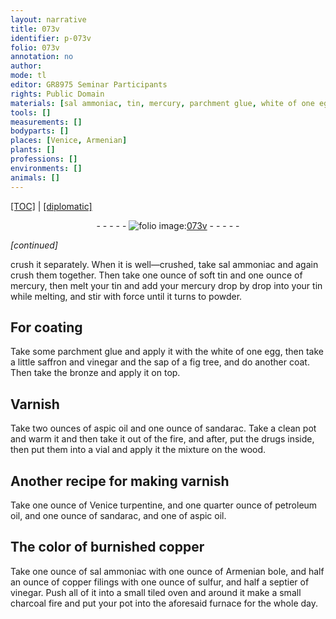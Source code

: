 ```yaml
---
layout: narrative
title: 073v
identifier: p-073v
folio: 073v
annotation: no
author:
mode: tl
editor: GR8975 Seminar Participants
rights: Public Domain
materials: [sal ammoniac, tin, mercury, parchment glue, white of one egg, saffron, vinegar, sap of a fig tree, bronze, aspic oil, sandarac, wood, Venice turpentine, petroleum oil, aspic oil., copper, Armenian bole, copper filings, sulfur, charcoal]
tools: []
measurements: []
bodyparts: []
places: [Venice, Armenian]
plants: []
professions: []
environments: []
animals: []
---
```


<p><a href="{{ site.baseurl }}/translation/">[TOC]</a> | <a href="{{ site.baseurl }}/texts/p-073v_tc/">[diplomatic]</a></p><div class="folio" align="center">- - - - - <a href="http://gallica.bnf.fr/ark:/12148/btv1b10500001g/f152.image" target="_blank"><img src="https://cu-mkp.github.io/2017-workshop-edition/assets/photo-icon.png" alt="folio image: " style="display:inline-block; margin-bottom:-3px;"/>073v</a> - - - - - </div>  
 
*[continued]*
  
crush it separately. When it is well—crushed, take <span class="m">sal ammoniac</span> and again crush them together. Then take one ounce of soft <span class="m">tin</span> and one ounce of <span class="m">mercury</span>, then melt your <span class="m">tin</span> and add your <span class="m">mercury</span> drop by drop into your <span class="m">tin</span> while melting, and stir with force until it turns to powder.
 
 
  

## For coating

 
Take some <span class="m">parchment glue</span> and apply it with the <span class="m">white of one egg</span>, then take a little <span class="m">saffron</span> and <span class="m">vinegar</span> and the <span class="m">sap of a fig tree</span>, and do another coat. Then take the <span class="m">bronze</span> and apply it on top.
 
 
  

## Varnish

 
Take two ounces of <span class="m">aspic oil</span> and one ounce of <span class="m">sandarac</span>. Take a clean pot and warm it and then take it out of the fire, and after, put the drugs inside, then put them into a vial and apply it <span class="sup">the mixture</span> on the <span class="m">wood</span>.
 
 
  

## Another recipe for making varnish

 
Take one ounce of <span class="del"></span><span class="m"><span class="pl">Venice</span> turpentine</span>, and one quarter ounce of <span class="del"></span> <span class="m">petroleum oil</span>, and one ounce of <span class="m">sandarac</span>, and one of <span class="m">aspic oil.</span>
 
 
  

## The color of burnished <span class="m">copper</span>

 
Take one ounce of <span class="m">sal ammoniac</span> with one ounce of <span class="m"><span class="pl">Armenian</span> bole</span>, and half an ounce of <span class="m">copper filings</span> with one ounce of <span class="m">sulfur</span>, and half a septier of <span class="m">vinegar</span>. Push all of it into a small tiled oven and around it make a small <span class="m">charcoal</span> fire and put your pot into the aforesaid furnace for the whole day.
 
